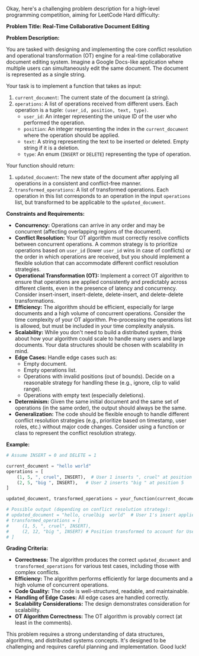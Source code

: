 Okay, here's a challenging problem description for a high-level programming competition, aiming for LeetCode Hard difficulty:

**Problem Title: Real-Time Collaborative Document Editing**

**Problem Description:**

You are tasked with designing and implementing the core conflict resolution and operational transformation (OT) engine for a real-time collaborative document editing system.  Imagine a Google Docs-like application where multiple users can simultaneously edit the same document. The document is represented as a single string.

Your task is to implement a function that takes as input:

1.  `current_document`: The current state of the document (a string).
2.  `operations`: A list of operations received from different users. Each operation is a tuple: `(user_id, position, text, type)`.
    *   `user_id`: An integer representing the unique ID of the user who performed the operation.
    *   `position`: An integer representing the index in the `current_document` where the operation should be applied.
    *   `text`:  A string representing the text to be inserted or deleted. Empty string if it is a deletion.
    *   `type`: An enum (`INSERT` or `DELETE`) representing the type of operation.

Your function should return:

1.  `updated_document`: The new state of the document after applying all operations in a consistent and conflict-free manner.
2.  `transformed_operations`: A list of transformed operations. Each operation in this list corresponds to an operation in the input `operations` list, but transformed to be applicable to the `updated_document`.

**Constraints and Requirements:**

*   **Concurrency:**  Operations can arrive in any order and may be concurrent (affecting overlapping regions of the document).
*   **Conflict Resolution:**  Your OT algorithm must correctly resolve conflicts between concurrent operations.  A common strategy is to prioritize operations based on `user_id` (lower `user_id` wins in case of conflicts) or the order in which operations are received, but you should implement a flexible solution that can accommodate different conflict resolution strategies.
*   **Operational Transformation (OT):** Implement a correct OT algorithm to ensure that operations are applied consistently and predictably across different clients, even in the presence of latency and concurrency.  Consider insert-insert, insert-delete, delete-insert, and delete-delete transformations.
*   **Efficiency:**  The algorithm should be efficient, especially for large documents and a high volume of concurrent operations.  Consider the time complexity of your OT algorithm. Pre-processing the operations list is allowed, but must be included in your time complexity analysis.
*   **Scalability:**  While you don't need to build a distributed system, think about how your algorithm could scale to handle many users and large documents.  Your data structures should be chosen with scalability in mind.
*   **Edge Cases:** Handle edge cases such as:
    *   Empty document.
    *   Empty operations list.
    *   Operations with invalid positions (out of bounds).  Decide on a reasonable strategy for handling these (e.g., ignore, clip to valid range).
    *   Operations with empty text (especially deletions).
*   **Determinism:** Given the same initial document and the same set of operations (in the same order), the output should always be the same.
*   **Generalization:** The code should be flexible enough to handle different conflict resolution strategies (e.g., prioritize based on timestamp, user roles, etc.) without major code changes. Consider using a function or class to represent the conflict resolution strategy.

**Example:**

```python
# Assume INSERT = 0 and DELETE = 1

current_document = "hello world"
operations = [
    (1, 5, ", cruel", INSERT),  # User 1 inserts ", cruel" at position 5
    (2, 5, "big ", INSERT),   # User 2 inserts "big " at position 5
]

updated_document, transformed_operations = your_function(current_document, operations)

# Possible output (depending on conflict resolution strategy):
# updated_document = "hello, cruelbig  world"  # User 1's insert applied before User 2
# transformed_operations = [
#     (1, 5, ", cruel", INSERT),
#     (2, 12, "big ", INSERT) # Position transformed to account for User 1's insert
# ]
```

**Grading Criteria:**

*   **Correctness:**  The algorithm produces the correct `updated_document` and `transformed_operations` for various test cases, including those with complex conflicts.
*   **Efficiency:**  The algorithm performs efficiently for large documents and a high volume of concurrent operations.
*   **Code Quality:** The code is well-structured, readable, and maintainable.
*   **Handling of Edge Cases:** All edge cases are handled correctly.
*   **Scalability Considerations:** The design demonstrates consideration for scalability.
*   **OT Algorithm Correctness:** The OT algorithm is provably correct (at least in the comments).

This problem requires a strong understanding of data structures, algorithms, and distributed systems concepts. It's designed to be challenging and requires careful planning and implementation. Good luck!
